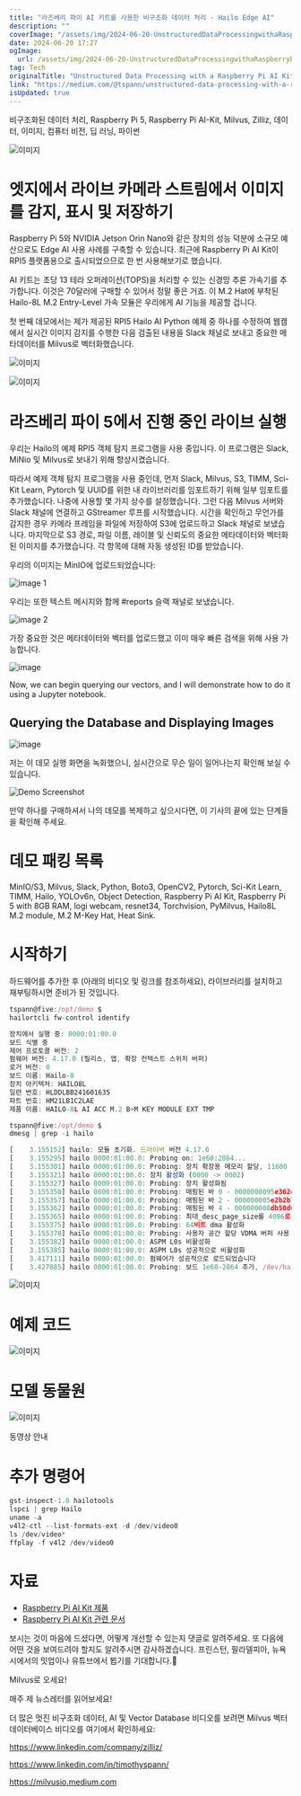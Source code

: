 ```yaml
---
title: "라즈베리 파이 AI 키트를 사용한 비구조화 데이터 처리 - Hailo Edge AI"
description: ""
coverImage: "/assets/img/2024-06-20-UnstructuredDataProcessingwithaRaspberryPiAIKitHailoEdgeAI_0.png"
date: 2024-06-20 17:27
ogImage:
  url: /assets/img/2024-06-20-UnstructuredDataProcessingwithaRaspberryPiAIKitHailoEdgeAI_0.png
tag: Tech
originalTitle: "Unstructured Data Processing with a Raspberry Pi AI Kit — Hailo Edge AI"
link: "https://medium.com/@tspann/unstructured-data-processing-with-a-raspberry-pi-ai-kit-c959dd7fff47"
isUpdated: true
---
```


비구조화된 데이터 처리, Raspberry Pi 5, Raspberry Pi AI-Kit, Milvus, Zilliz, 데이터, 이미지, 컴퓨터 비전, 딥 러닝, 파이썬

![이미지](/assets/img/2024-06-20-UnstructuredDataProcessingwithaRaspberryPiAIKitHailoEdgeAI_0.png)

# 엣지에서 라이브 카메라 스트림에서 이미지를 감지, 표시 및 저장하기

Raspberry Pi 5와 NVIDIA Jetson Orin Nano와 같은 장치의 성능 덕분에 소규모 예산으로도 Edge AI 사용 사례를 구축할 수 있습니다. 최근에 Raspberry Pi AI Kit이 RPI5 플랫폼용으로 출시되었으므로 한 번 사용해보기로 했습니다.

<!-- cozy-coder - 수평 -->

<ins class="adsbygoogle"
     style="display:block"
     data-ad-client="ca-pub-4877378276818686"
     data-ad-slot="1107185301"
     data-ad-format="auto"
     data-full-width-responsive="true"></ins>

<script>
     (adsbygoogle = window.adsbygoogle || []).push({});
</script>

AI 키트는 초당 13 테라 오퍼레이션(TOPS)을 처리할 수 있는 신경망 추론 가속기를 추가합니다. 이것은 70달러에 구매할 수 있어서 정말 좋은 거죠. 이 M.2 Hat에 부착된 Hailo-8L M.2 Entry-Level 가속 모듈은 우리에게 AI 기능을 제공할 겁니다.

첫 번째 데모에서는 제가 제공된 RPI5 Hailo AI Python 예제 중 하나를 수정하여 웹캠에서 실시간 이미지 감지를 수행한 다음 검출된 내용을 Slack 채널로 보내고 중요한 메타데이터를 Milvus로 벡터화했습니다.

![이미지](/assets/img/2024-06-20-UnstructuredDataProcessingwithaRaspberryPiAIKitHailoEdgeAI_1.png)

![이미지](/assets/img/2024-06-20-UnstructuredDataProcessingwithaRaspberryPiAIKitHailoEdgeAI_2.png)

<!-- cozy-coder - 수평 -->

<ins class="adsbygoogle"
     style="display:block"
     data-ad-client="ca-pub-4877378276818686"
     data-ad-slot="1107185301"
     data-ad-format="auto"
     data-full-width-responsive="true"></ins>

<script>
     (adsbygoogle = window.adsbygoogle || []).push({});
</script>

# 라즈베리 파이 5에서 진행 중인 라이브 실행

우리는 Hailo의 예제 RPI5 객체 탐지 프로그램을 사용 중입니다. 이 프로그램은 Slack, MiNio 및 Milvus로 보내기 위해 향상시켰습니다.

따라서 예제 객체 탐지 프로그램을 사용 중인데, 먼저 Slack, Milvus, S3, TIMM, Sci-Kit Learn, Pytorch 및 UUID를 위한 내 라이브러리를 임포트하기 위해 일부 임포트를 추가했습니다. 나중에 사용할 몇 가지 상수를 설정했습니다. 그런 다음 Milvus 서버와 Slack 채널에 연결하고 GStreamer 루프를 시작했습니다. 시간을 확인하고 무언가를 감지한 경우 카메라 프레임을 파일에 저장하여 S3에 업로드하고 Slack 채널로 보냈습니다. 마지막으로 S3 경로, 파일 이름, 레이블 및 신뢰도의 중요한 메타데이터와 벡터화된 이미지를 추가했습니다. 각 항목에 대해 자동 생성된 ID를 받았습니다.

우리의 이미지는 MinIO에 업로드되었습니다:

<!-- cozy-coder - 수평 -->

<ins class="adsbygoogle"
     style="display:block"
     data-ad-client="ca-pub-4877378276818686"
     data-ad-slot="1107185301"
     data-ad-format="auto"
     data-full-width-responsive="true"></ins>

<script>
     (adsbygoogle = window.adsbygoogle || []).push({});
</script>

![image 1](/assets/img/2024-06-20-UnstructuredDataProcessingwithaRaspberryPiAIKitHailoEdgeAI_3.png)

우리는 또한 텍스트 메시지와 함께 #reports 슬랙 채널로 보냈습니다.

![image 2](/assets/img/2024-06-20-UnstructuredDataProcessingwithaRaspberryPiAIKitHailoEdgeAI_4.png)

가장 중요한 것은 메타데이터와 벡터를 업로드했고 이미 매우 빠른 검색을 위해 사용 가능합니다.

<!-- cozy-coder - 수평 -->

<ins class="adsbygoogle"
     style="display:block"
     data-ad-client="ca-pub-4877378276818686"
     data-ad-slot="1107185301"
     data-ad-format="auto"
     data-full-width-responsive="true"></ins>

<script>
     (adsbygoogle = window.adsbygoogle || []).push({});
</script>

![image](/assets/img/2024-06-20-UnstructuredDataProcessingwithaRaspberryPiAIKitHailoEdgeAI_5.png)

Now, we can begin querying our vectors, and I will demonstrate how to do it using a Jupyter notebook.

## Querying the Database and Displaying Images

![image](/assets/img/2024-06-20-UnstructuredDataProcessingwithaRaspberryPiAIKitHailoEdgeAI_6.png)

<!-- cozy-coder - 수평 -->

<ins class="adsbygoogle"
     style="display:block"
     data-ad-client="ca-pub-4877378276818686"
     data-ad-slot="1107185301"
     data-ad-format="auto"
     data-full-width-responsive="true"></ins>

<script>
     (adsbygoogle = window.adsbygoogle || []).push({});
</script>

저는 이 데모 실행 화면을 녹화했으니, 실시간으로 무슨 일이 일어나는지 확인해 보실 수 있습니다.

![Demo Screenshot](/assets/img/2024-06-20-UnstructuredDataProcessingwithaRaspberryPiAIKitHailoEdgeAI_7.png)

만약 하나를 구매하셔서 나의 데모를 복제하고 싶으시다면, 이 기사의 끝에 있는 단계들을 확인해 주세요.

# 데모 패킹 목록

<!-- cozy-coder - 수평 -->

<ins class="adsbygoogle"
     style="display:block"
     data-ad-client="ca-pub-4877378276818686"
     data-ad-slot="1107185301"
     data-ad-format="auto"
     data-full-width-responsive="true"></ins>

<script>
     (adsbygoogle = window.adsbygoogle || []).push({});
</script>

MinIO/S3, Milvus, Slack, Python, Boto3, OpenCV2, Pytorch, Sci-Kit Learn, TIMM, Hailo, YOLOv6n, Object Detection, Raspberry Pi AI Kit, Raspberry Pi 5 with 8GB RAM, logi webcam, resnet34, Torchvision, PyMilvus, Hailo8L M.2 module, M.2 M-Key Hat, Heat Sink.

# 시작하기

하드웨어를 추가한 후 (아래의 비디오 및 링크를 참조하세요), 라이브러리를 설치하고 재부팅하시면 준비가 된 것입니다.

```js
tspann@five:/opt/demo $
hailortcli fw-control identify

장치에서 실행 중: 0000:01:00.0
보드 식별 중
제어 프로토콜 버전: 2
펌웨어 버전: 4.17.0 (릴리스, 앱, 확장 컨텍스트 스위치 버퍼)
로거 버전: 0
보드 이름: Hailo-8
장치 아키텍처: HAILO8L
일련 번호: HLDDLBB241601635
파트 번호: HM21LB1C2LAE
제품 이름: HAILO-8L AI ACC M.2 B+M KEY MODULE EXT TMP

tspann@five:/opt/demo $
dmesg | grep -i hailo

[    3.155152] hailo: 모듈 초기화. 드라이버 버전 4.17.0
[    3.155295] hailo 0000:01:00.0: Probing on: 1e60:2864...
[    3.155301] hailo 0000:01:00.0: Probing: 장치 확장용 메모리 할당, 11600
[    3.155321] hailo 0000:01:00.0: 장치 활성화 (0000 -> 0002)
[    3.155327] hailo 0000:01:00.0: Probing: 장치 활성화됨
[    3.155350] hailo 0000:01:00.0: Probing: 매핑된 바 0 - 0000000095e362ea 16384
[    3.155357] hailo 0000:01:00.0: Probing: 매핑된 바 2 - 000000005e2b2b7e 4096
[    3.155362] hailo 0000:01:00.0: Probing: 매핑된 바 4 - 000000008db50d03 16384
[    3.155365] hailo 0000:01:00.0: Probing: 최대_desc_page_size를 4096로 강제 설정 (권장값은 16384)
[    3.155375] hailo 0000:01:00.0: Probing: 64비트 dma 활성화
[    3.155378] hailo 0000:01:00.0: Probing: 사용자 공간 할당 VDMA 버퍼 사용
[    3.155382] hailo 0000:01:00.0: ASPM L0s 비활성화
[    3.155385] hailo 0000:01:00.0: ASPM L0s 성공적으로 비활성화
[    3.417111] hailo 0000:01:00.0: 펌웨어가 성공적으로 로드되었습니다
[    3.427885] hailo 0000:01:00.0: Probing: 보드 1e60-2864 추가, /dev/hailo0
```

<!-- cozy-coder - 수평 -->

<ins class="adsbygoogle"
     style="display:block"
     data-ad-client="ca-pub-4877378276818686"
     data-ad-slot="1107185301"
     data-ad-format="auto"
     data-full-width-responsive="true"></ins>

<script>
     (adsbygoogle = window.adsbygoogle || []).push({});
</script>

![이미지](/assets/img/2024-06-20-UnstructuredDataProcessingwithaRaspberryPiAIKitHailoEdgeAI_8.png)

# 예제 코드

![이미지](/assets/img/2024-06-20-UnstructuredDataProcessingwithaRaspberryPiAIKitHailoEdgeAI_9.png)

# 모델 동물원

<!-- cozy-coder - 수평 -->

<ins class="adsbygoogle"
     style="display:block"
     data-ad-client="ca-pub-4877378276818686"
     data-ad-slot="1107185301"
     data-ad-format="auto"
     data-full-width-responsive="true"></ins>

<script>
     (adsbygoogle = window.adsbygoogle || []).push({});
</script>

![이미지](/assets/img/2024-06-20-UnstructuredDataProcessingwithaRaspberryPiAIKitHailoEdgeAI_10.png)

동영상 안내

# 추가 명령어

```js
gst-inspect-1.0 hailotools
lspci | grep Hailo
uname -a
v4l2-ctl --list-formats-ext -d /dev/video0
ls /dev/video*
ffplay -f v4l2 /dev/video0
```

<!-- cozy-coder - 수평 -->

<ins class="adsbygoogle"
     style="display:block"
     data-ad-client="ca-pub-4877378276818686"
     data-ad-slot="1107185301"
     data-ad-format="auto"
     data-full-width-responsive="true"></ins>

<script>
     (adsbygoogle = window.adsbygoogle || []).push({});
</script>

# 자료

- [Raspberry Pi AI Kit 제품](https://www.raspberrypi.com/products/ai-kit/)
- [Raspberry Pi AI Kit 관련 문서](https://www.raspberrypi.com/documentation/accessories/ai-kit.html)

보시는 것이 마음에 드셨다면, 어떻게 개선할 수 있는지 댓글로 알려주세요. 또 다음에 어떤 것을 보여드려야 할지도 알려주시면 감사하겠습니다. 프린스턴, 필라델피아, 뉴욕시에서의 밋업이나 유튜브에서 뵙기를 기대합니다.👋

<!-- cozy-coder - 수평 -->

<ins class="adsbygoogle"
     style="display:block"
     data-ad-client="ca-pub-4877378276818686"
     data-ad-slot="1107185301"
     data-ad-format="auto"
     data-full-width-responsive="true"></ins>

<script>
     (adsbygoogle = window.adsbygoogle || []).push({});
</script>

Milvus로 오세요!

매주 제 뉴스레터를 읽어보세요!

더 많은 멋진 비구조화 데이터, AI 및 Vector Database 비디오를 보려면 Milvus 벡터 데이터베이스 비디오를 여기에서 확인하세요:

https://www.linkedin.com/company/zilliz/

<!-- cozy-coder - 수평 -->

<ins class="adsbygoogle"
     style="display:block"
     data-ad-client="ca-pub-4877378276818686"
     data-ad-slot="1107185301"
     data-ad-format="auto"
     data-full-width-responsive="true"></ins>

<script>
     (adsbygoogle = window.adsbygoogle || []).push({});
</script>

https://www.linkedin.com/in/timothyspann/

https://milvusio.medium.com
